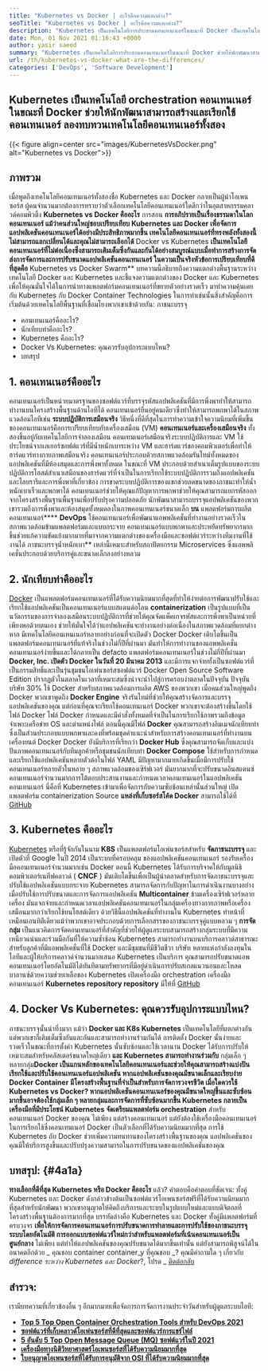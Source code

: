 ```yaml
---
title: "Kubernetes vs Docker | อะไรคือความแตกต่าง?" 
seoTitle: "Kubernetes vs Docker | อะไรคือความแตกต่าง?" 
description: "Kubernetes เป็นเทคโนโลยีการประสานคอนเทนเนอร์ในขณะที่ Docker เป็นเทคโนโลยีสำหรับการสร้างและเรียกใช้คอนเทนเนอร์ ลองทบทวน Kubernetes vs Docker" 
date: Mon, 01 Nov 2021 01:16:43 +0000
author: yasir saeed
summary: "Kubernetes เป็นเทคโนโลยีการประสานคอนเทนเนอร์ในขณะที่ Docker ช่วยให้นักพัฒนาสามารถสร้างและเรียกใช้คอนเทนเนอร์ ลองทบทวนเทคโนโลยีคอนเทนเนอร์ทั้งสอง" 
url: /th/kubernetes-vs-docker-what-are-the-differences/
categories: ['DevOps', 'Software Development']
---
```


## Kubernetes เป็นเทคโนโลยี orchestration คอนเทนเนอร์ในขณะที่ Docker ช่วยให้นักพัฒนาสามารถสร้างและเรียกใช้คอนเทนเนอร์ ลองทบทวนเทคโนโลยีคอนเทนเนอร์ทั้งสอง

{{< figure align=center src="images/KubernetesVsDocker.png" alt="Kubernetes vs Docker">}}


##  **ภาพรวม**  
เมื่อพูดถึงเทคโนโลยีคอนเทนเนอร์ทั้งสองชื่อ Kubernetes และ Docker กลายเป็นผู้นำโอเพนซอร์ส ผู้คนจำนวนมากต้องการทราบว่าตัวเลือกเทคโนโลยีคอนเทนเนอร์ใดดีกว่าในอุตสาหกรรมคลาวด์คอมพิวติ้ง  **Kubernetes vs Docker คืออะไร** การสอน  **การอภิปรายเป็นเรื่องธรรมดาในโลกคอนเทนเนอร์ แม้ว่าคนส่วนใหญ่ชอบเปรียบเทียบ Kubernetes และ Docker เพื่อจัดการแอปพลิเคชันคอนเทนเนอร์ได้อย่างมีประสิทธิภาพมากขึ้น เทคโนโลยีคอนเทนเนอร์ที่ทรงพลังทั้งสองนี้ไม่สามารถแลกเปลี่ยนได้และคุณไม่สามารถเลือกได้**  Docker vs Kubernetes **เป็นเทคโนโลยีคอนเทนเนอร์ที่ไม่ต่อเนื่องซึ่งสามารถเติมเต็มซึ่งกันและกันได้อย่างสมบูรณ์แบบเมื่อทำการสร้างการจัดส่งการจัดการและการปรับขนาดแอปพลิเคชันคอนเทนเนอร์ ในความเป็นจริงหัวข้อการเปรียบเทียบที่ดีที่สุดคือ**  Kubernetes vs Docker Swarm**
บทความนี้อธิบายถึงความแตกต่างพื้นฐานระหว่างเทคโนโลยี Docker และ Kubernetes และชี้แจงความแตกต่างของ Docker และ Kubernetes เพื่อให้คุณมั่นใจได้ในการนำทางแพลตฟอร์มคอนเทนเนอร์ที่ขยายตัวอย่างรวดเร็ว มาทำความคุ้นเคยกับ Kubernetes กับ Docker Container Technologies ในการทำเช่นนั้นสิ่งสำคัญคือการเริ่มต้นด้วยเทคโนโลยีพื้นฐานที่เชื่อมโยงพวกเขาเข้าด้วยกัน: ภาชนะบรรจุ
  * คอนเทนเนอร์คืออะไร?
  * นักเทียบท่าคืออะไร?
  * Kubernetes คืออะไร?
  * Docker Vs Kubernetes: คุณควรรับอุปการะแบบไหน?
  * บทสรุป

## 1.  **คอนเทนเนอร์คืออะไร**  
คอนเทนเนอร์เป็นหน่วยมาตรฐานของซอฟต์แวร์ที่บรรจุรหัสแอปพลิเคชันที่มีการพึ่งพาทำให้สามารถทำงานบนโครงสร้างพื้นฐานด้านไอทีได้ คอนเทนเนอร์ยืนอยู่คนเดียวซึ่งทำให้สามารถพกพาได้ในสภาพแวดล้อมไอทีเช่น  **ระบบปฏิบัติการเสมือนจริง** วิธีหนึ่งที่ดีที่สุดในการทำความเข้าใจความนิยมที่เพิ่มขึ้นของคอนเทนเนอร์คือการเปรียบเทียบกับเครื่องเสมือน (VM) **คอนเทนเนอร์และเครื่องเสมือนจริง**  ทั้งสองขึ้นอยู่กับเทคโนโลยีการจำลองเสมือน คอนเทนเนอร์เสมือนจริงระบบปฏิบัติการและ VM ใช้ประโยชน์จากเลเยอร์ซอฟต์แวร์ที่มีน้ำหนักเบาระหว่าง VM และฮาร์ดแวร์ของคอมพิวเตอร์เพื่อทำให้ฮาร์ดแวร์ทางกายภาพเสมือนจริง
คอนเทนเนอร์ประกอบด้วยสภาพแวดล้อมรันไทม์ทั้งหมดของแอปพลิเคชันที่มีห้องสมุดและการพึ่งพาทั้งหมด ในขณะที่ VM ประกอบด้วยสำเนาเต็มรูปแบบของระบบปฏิบัติการโฮสต์สำเนาเสมือนของฮาร์ดแวร์ที่จำเป็นในการเรียกใช้ระบบปฏิบัติการรวมถึงแอปพลิเคชันและไลบรารีและการพึ่งพาที่เกี่ยวข้อง การขาดระบบปฏิบัติการของแขกช่วยลดขนาดของภาชนะทำให้น้ำหนักเบาเร็วและพกพาได้ คอนเทนเนอร์ช่วยให้คุณแก้ปัญหาการพกพาช่วยให้คุณสามารถแยกรหัสออกจากโครงสร้างพื้นฐานพื้นฐานเพื่อปรับปรุงความปลอดภัย นักพัฒนาสามารถบรรจุแอปพลิเคชันของพวกเขารวมถึงการพึ่งพาและห้องสมุดทั้งหมดลงในภาพคอนเทนเนอร์ขนาดเล็ก  **บน**  แพลตฟอร์มการผลิตคอนเทนเนอร์****
 **DevOps** ใช้คอนเทนเนอร์เพื่อพัฒนาแอพพลิเคชั่นที่ทำงานอย่างรวดเร็วในสภาพแวดล้อมข้ามแพลตฟอร์มและแบบกระจาย คอนเทนเนอร์แบบพกพาและประหยัดทรัพยากรมากขึ้นช่วยแก้ความขัดแย้งมากมายที่มาจากความแตกต่างของเครื่องมือและซอฟต์แวร์ระหว่างทีมงานที่ใช้งานได้ ภาชนะบรรจุน้ำหนักเบา** เหล่านี้เหมาะสำหรับสถาปัตยกรรม Microservices ซึ่งแอพพลิเคชั่นประกอบด้วยบริการคู่และขนาดเล็กลงอย่างหลวม

## 2.  **นักเทียบท่าคืออะไร**  
[Docker][1] เป็นแพลตฟอร์มคอนเทนเนอร์ที่ได้รับความนิยมมากที่สุดที่ทำให้ง่ายต่อการพัฒนาปรับใช้และเรียกใช้แอปพลิเคชันเป็นคอนเทนเนอร์แบบสแตนด์อโลน  **containerization**  เป็นรูปแบบที่เป็นนวัตกรรมของการจำลองเสมือนระบบปฏิบัติการที่ช่วยให้คุณจัดแพ็คเกจรหัสและการพึ่งพาเป็นหน่วยที่เพียงพอด้วยตนเอง ช่วยให้มั่นใจได้ว่าแอปพลิเคชันจะทำงานอย่างต่อเนื่องในสภาพแวดล้อมที่แยกต่างหาก มีเทคโนโลยีคอนเทนเนอร์หลายอย่างก่อนที่จะเปิดตัว Docker Docker เติบโตขึ้นเป็นแพลตฟอร์มคอนเทนเนอร์ที่แท้จริงในช่วงไม่กี่ปีที่ผ่านมา มันทำให้การทำงานของแอพพลิเคชั่นคอนเทนเนอร์ง่ายขึ้นและได้กลายเป็น defacto แพลตฟอร์มคอนเทนเนอร์ในช่วงไม่กี่ปีที่ผ่านมา
 **Docker, Inc. เปิดตัว Docker ในวันที่ 20 มีนาคม 2013** และมีการแจกจ่ายทั้งเป็นซอฟต์แวร์ที่เป็นกรรมสิทธิ์และเป็นรุ่นชุมชนโอเพ่นซอร์สซอฟต์แวร์ Docker Open Source Software Edition ปรากฏตัวในตลาดในเวลาที่เหมาะสมซึ่งน่าจะนำไปสู่การครอบงำตลาดในปัจจุบัน ปัจจุบัน บริษัท 30% ใช้ Docker สำหรับสภาพแวดล้อมการผลิต AWS ของพวกเขา
เมื่อคนส่วนใหญ่พูดถึง Docker พวกเขาพูดถึง  **Docker Engine** จริงรันไทม์ที่ช่วยให้คุณสร้างจัดการและบรรจุแอปพลิเคชันของคุณ แต่ก่อนที่คุณจะเรียกใช้คอนเทนเนอร์ Docker พวกเขาจะต้องสร้างขึ้นโดยใช้ไฟล์ Docker ไฟล์ Docker กำหนดและมีคำสั่งทั้งหมดที่จำเป็นในการเรียกใช้ภาพรวมถึงข้อมูลจำเพาะเครือข่าย OS และตำแหน่งไฟล์ ตอนนี้คุณมีไฟล์  **Docker**  คุณสามารถสร้างอิมเมจนักเทียบท่าซึ่งเป็นส่วนประกอบแบบพกพาและคงที่พร้อมชุดคำแนะนำสำหรับการสร้างคอนเทนเนอร์ที่ทำงานบนเครื่องยนต์ Docker Docker ยังมีบริการที่เรียกว่า  **Docker Hub**  ซึ่งคุณสามารถจัดเก็บและแบ่งปันภาพคอนเทนเนอร์กับทีมลูกค้าหรือชุมชนนักเทียบท่า **Docker Compose**  ใช้สำหรับการกำหนดและเรียกใช้แอปพลิเคชันหลายตัวต่อในไฟล์ YAML
มีปัญหามากมายเกิดขึ้นเมื่อมีการปรับใช้คอนเทนเนอร์หลายตัวในหลาย ๆ สภาพแวดล้อมของเซิร์ฟเวอร์ มันยากมากที่จะปรับขนาดอินสแตนซ์คอนเทนเนอร์จำนวนมากการโต้ตอบประสานงานและกำหนดเวลาคอนเทนเนอร์ในแอปพลิเคชันคอนเทนเนอร์ นี่คือที่ Kubernetes เข้ามาเพื่อจัดการกับความซับซ้อนเหล่านั้นส่วนใหญ่ เปิดแพลตฟอร์ม containerization Source  **แหล่งที่เก็บซอร์สโค้ด Docker**  สามารถใช้ได้ที่ [GitHub][2]

## 3.  **Kubernetes คืออะไร**  
[Kubernetes][3] หรือที่รู้จักกันในนาม  **K8S** เป็นแพลตฟอร์มโอเพ่นซอร์สสำหรับ  **จัดภาชนะบรรจุ**  และเปิดตัวที่ Google ในปี 2014 เป็นระบบที่ครอบคลุม ของแอปพลิเคชันคอนเทนเนอร์ รองรับเครื่องมือคอนเทนเนอร์จำนวนมากเช่น Docker ตอนนี้ Kubernetes ได้รับการบริจาคให้กับมูลนิธิคอมพิวเตอร์เนทีฟคลาวด์ ( **CNCF**  ) มันเติบโตขึ้นเพื่อเป็นผู้นำตลาดสำหรับการจัดภาชนะบรรจุและปรับใช้แอปพลิเคชันแบบกระจาย
Kubernetes สามารถจัดการกับปัญหาในการดำเนินงานบางอย่างเมื่อปรับใช้การปรับขนาดและการจัดการแอปพลิเคชัน  **Multicontainer** ข้ามเครื่องเซิร์ฟเวอร์หลายเครื่อง มันแจกจ่ายและกำหนดเวลาแอปพลิเคชันคอนเทนเนอร์ในกลุ่มเครื่องทางกายภาพหรือเครื่องเสมือนมากกว่าเรียกใช้บนโฮสต์เดียว ด้วยวิธีนี้แอปพลิเคชันที่ทำงานใน Kubernetes ทำหน้าที่เหมือนเอนทิตีเดียวแม้ว่าพวกเขาอาจประกอบด้วยการเลือกสรรของภาชนะบรรจุคู่แบบหลวม ๆ **การจัดกลุ่ม**  เป็นแนวคิดการจัดคอนเทนเนอร์ที่สำคัญที่ช่วยให้ผู้ดูแลระบบสามารถสร้างกลุ่มระบบที่มีความเหนียวแน่นและร่วมมือกันที่ให้ความซ้ำซ้อน
Kubernetes สามารถทำงานบนบริการคลาวด์สาธารณะสำหรับลูกค้าที่มีแอพพลิเคชั่นที่ใช้ Docker และมีชุมชนที่มีชีวิตชีวา บริษัท หลายแห่งกำลังลงทุนในไอทีและผู้ให้บริการคลาวด์จำนวนมากเสนอ Kubernetes เป็นบริการ คุณสามารถปรับขนาดแอพคอนเทนเนอร์โดยอัตโนมัติได้ทันทีตามทรัพยากรที่มีอยู่ดำเนินการปรับสเกลแนวนอนและโหลดบาลานซ์ด้วยความช่วยเหลือของ Kubernetes เปิดเครื่องมือ orchestration เครื่องมือคอนเทนเนอร์  **Kubernetes repository repository**  มีให้ที่ [GitHub][4]

## 4. Docker Vs Kubernetes: คุณควรรับอุปการะแบบไหน?
ภาชนะบรรจุนั้นน่าทึ่งมาก แม้ว่า  **Docker และ K8s Kubernetes** เป็นเทคโนโลยีที่แตกต่างกัน แต่พวกเขาก็เติมเต็มซึ่งกันและกันและสามารถทำงานร่วมกันได้ การติดตั้ง Docker นั้นง่ายและรวดเร็วในขณะที่การตั้งค่า Kubernetes นั้นซับซ้อนและใช้เวลานาน Docker ได้รับการปรับให้เหมาะสมสำหรับคลัสเตอร์ขนาดใหญ่เดียว **และ Kubernetes สามารถทำงานร่วมกับ**  กลุ่มเล็ก ๆ หลายกลุ่ม**Docker เป็นแกนหลักของเทคโนโลยีคอนเทนเนอร์และช่วยให้คุณสามารถสร้างแบ่งปันเรียกใช้และปรับใช้คอนเทนเนอร์แอปพลิเคชัน หากแอปพลิเคชันของคุณมีขนาดเล็กและเรียบง่าย Docker Container มีโครงสร้างพื้นฐานที่จำเป็นสำหรับการจัดการวงจรชีวิต
 **เมื่อใดควรใช้ Kubernetes vs Docker?** หากแอปพลิเคชันคอนเทนเนอร์ของคุณมีขนาดใหญ่ขึ้นและซับซ้อนมากขึ้นอาจต้องใช้กลุ่มเล็ก ๆ หลายกลุ่มและการจัดการที่ซับซ้อนมากขึ้น Kubernetes กลายเป็นเครื่องมือที่มีประโยชน์ Kubernetes จัดเตรียมแพลตฟอร์ม orchestration** สำหรับคอนเทนเนอร์ Docker ของคุณ ไม่เพียง แต่สร้างคอนเทนเนอร์ แต่ยังต้องใช้เครื่องมือคอนเทนเนอร์ในการเรียกใช้ซึ่งคอนเทนเนอร์ Docker เป็นตัวเลือกที่ได้รับความนิยมมากที่สุด การใช้ Kubernetes กับ Docker ช่วยเพิ่มความทนทานของโครงสร้างพื้นฐานของคุณ แอปพลิเคชันของคุณมีให้บริการสูงขึ้นและปรับปรุงความสามารถในการปรับขนาดของแอปพลิเคชันของคุณ

##  **บทสรุป:**   {#4a1a}

 **ทางเลือกที่ดีที่สุด Kubernetes หรือ Docker คืออะไร** แล้ว? คำตอบคือคำตอบที่ชัดเจน: ทั้งคู่ Kubernetes และ Docker ดังกล่าวข้างต้นเป็นซอฟต์แวร์โอเพนซอร์สฟรีที่ได้รับความนิยมมากที่สุดสำหรับนักพัฒนา พวกเขาอนุญาตให้คิดถึงบริการและระบบในรูปแบบใหม่และแบบดิจิตอลที่โครงสร้างพื้นฐานต้องการมากที่สุด บรรทัดล่างคือ Kubernetes และ Docker ทั้งคู่มีแพลตฟอร์มที่ครบวงจร **เพื่อให้การจัดการคอนเทนเนอร์การปรับขนาดการทำลายและการปรับใช้ของภาชนะบรรจุระบบโดยอัตโนมัติ การออกแบบซอฟต์แวร์ใหม่กว่าสำหรับแพลตฟอร์มที่เน้นคอนเทนเนอร์เป็นศูนย์กลาง** ไม่เพียง แต่ทำให้แอปพลิเคชันของคุณปรับขนาดได้มากขึ้นเท่านั้น แต่ยังสามารถพิสูจน์ได้ในอนาคตอีกด้วย
_ คุณชอบ container container_y ที่คุณชอบ _? คุณมีคำถามใด ๆ เกี่ยวกับ _difference ระหว่าง Kubernetes และ Docker_?, โปรด _ [ติดต่อกลับ][5]

## สำรวจ:
เรามีบทความที่เกี่ยวข้องอื่น ๆ อีกมากมายเพื่อจัดการการจัดการงานประจำวันสำหรับผู้ดูแลระบบไอที:
*  **[Top 5 Top Open Container Orchestration Tools สำหรับ DevOps 2021][6]**  
*  **[ซอฟต์แวร์ที่เก็บคลาวด์โอเพ่นซอร์สที่ดีที่สุดและซอฟต์แวร์การแชร์ไฟล์][7]**  
*  **[5 อันดับ 5 Top Open Message Queue (MQ) ซอฟต์แวร์ในปี 2021][8]**  
*  **[เครื่องมือทางนิติวิทยาศาสตร์โอเพนซอร์สที่ได้รับความนิยมมากที่สุด][9]**  
*  **[ใบอนุญาตโอเพนซอร์สที่ได้รับการอนุมัติจาก OSI ที่ได้รับความนิยมมากที่สุด][10]**  



 [1]: https://www.docker.com/
 [2]: https://github.com/docker
 [3]: https://kubernetes.io/
 [4]: https://github.com/kubernetes/kubernetes
 [5]: mailto:yasir.saeed@aspose.com
 [6]: https://blog.containerize.com/devops/top-5-open-source-container-orchestration-tools-for-devops-in-2021/
 [7]: https://products.containerize.com/backup-and-sync/
 [8]: https://blog.containerize.com/message-queue-software/top-5-open-source-message-queue-software-in-2021/
 [9]: https://blog.containerize.com/digital-forensic-tools/top-5-open-source-digital-forensic-tools-in-2021/
 [10]: https://blog.containerize.com/licenses-standards/top-5-most-popular-osi-approved-open-source-licenses-of-2021/
